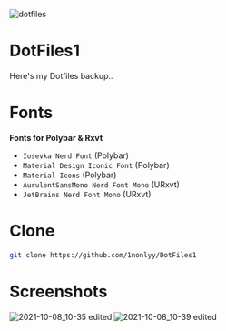 ![dotfiles](https://user-images.githubusercontent.com/88080186/131210338-7c085d37-f25d-45b6-8414-eddec58cc255.png)
# DotFiles1

Here's my Dotfiles backup..

# Fonts
<b>Fonts for Polybar & Rxvt</b>
 * `Iosevka Nerd Font` (Polybar)
 * `Material Design Iconic Font` (Polybar)
 * `Material Icons` (Polybar)
 * `AurulentSansMono Nerd Font Mono` (URxvt)
 * `JetBrains Nerd Font Mono` (URxvt)

# Clone
``` sh
git clone https://github.com/1nonlyy/DotFiles1

```

# Screenshots
![2021-10-08_10-35 edited](https://user-images.githubusercontent.com/88080186/136490006-3fde3239-28bb-421d-ba34-ca99ace89da6.png)
![2021-10-08_10-39 edited](https://user-images.githubusercontent.com/88080186/136490037-d5355fbf-c3a9-4538-843b-1f9e736ce486.png)




 
